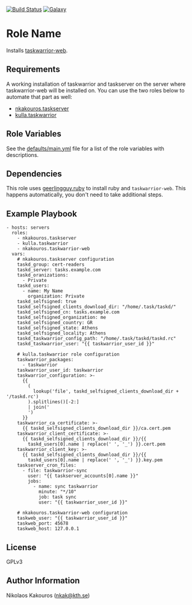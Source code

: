 [![Build
Status](https://travis-ci.com/nkakouros-original/ansible-role-taskwarrior-web.svg?branch=master)](https://travis-ci.com/nkakouros-original/ansible-role-taskwarrior-web)
[![Galaxy](https://img.shields.io/badge/galaxy-nkakouros.taskwarrior-web-blue.svg)](https://galaxy.ansible.com/nkakouros/taskwarrior-web/)

Role Name
=========

Installs [taskwarrior-web](https://github.com/AndresBott/ansible-autodoc).

Requirements
------------

A working installation of taskwarrior and taskserver on the server where
taskwarrior-web will be installed on. You can use the two roles below to
automate that part as well:

- [nkakouros.taskserver](https://github.com/AndresBott/ansible-autodoc)
- [kulla.taskwarrior](https://github.com/kulla/ansible-role-taskwarrior)

Role Variables
--------------

See the [defaults/main.yml](defaults/main.yml) file for a list of the role
variables with descriptions.

Dependencies
------------

This role uses
[geerlingguy.ruby](https://github.com/geerlingguy/ansible-role-ruby) to install
ruby and `taskwarrior-web`. This happens automatically, you don't need to take
additional steps.

Example Playbook
----------------

```
- hosts: servers
  roles:
    - nkakouros.taskserver
    - kulla.taskwarrior
    - nkakouros.taskwarrior-web
  vars:
    # nkakouros.taskserver configuration
    taskd_group: cert-readers
    taskd_server: tasks.example.com
    taskd_oranizations:
      - Private
    taskd_users:
      - name: My Name
        organization: Private
    taskd_selfsigned: true
    taskd_selfsigned_clients_download_dir: "/home/.task/taskd/"
    taskd_selfsigned_cn: tasks.example.com
    taskd_selfsigned_organization: me
    taskd_selfsigned_country: GR
    taskd_selfsigned_state: Athens
    taskd_selfsigned_locality: Athens
    taskd_taskwarrior_config_path: "/home/.task/taskd/taskd.rc"
    taskd_taskwarrior_user: "{{ taskwarrior_user_id }}"

    # kulla.taskwarrior role configuration
    taskwarrior_packages:
      - taskwarrior
    taskwarrior_user_id: taskwarrior
    taskwarrior_configuration: >-
      {{
        (
          lookup('file', taskd_selfsigned_clients_download_dir + '/taskd.rc')
        ).splitlines()[-2:]
        | join('
        ')
      }}
    taskwarrior_ca_certificate: >-
      {{ taskd_selfsigned_clients_download_dir }}/ca.cert.pem
    taskwarrior_client_certificate: >-
      {{ taskd_selfsigned_clients_download_dir }}/{{
        taskd_users[0].name | replace(' ', '_') }}.cert.pem
    taskwarrior_client_key: >-
      {{ taskd_selfsigned_clients_download_dir }}/{{
        taskd_users[0].name | replace(' ', '_') }}.key.pem
    taskserver_cron_files:
      - file: taskwarrior-sync
        user: "{{ taskserver_accounts[0].name }}"
        jobs:
          - name: sync taskwarrior
            minute: "*/10"
            job: task sync
            user: "{{ taskwarrior_user_id }}"

    # nkakouros.taskwarrior-web configuration
    taskweb_user: "{{ taskwarrior_user_id }}"
    taskweb_port: 45678
    taskweb_host: 127.0.0.1
```

License
-------

GPLv3

Author Information
------------------

Nikolaos Kakouros (nkak@kth.se)
